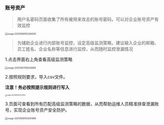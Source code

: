 ### 账号资产

> 用户名密码页面收集了所有被用来攻击的账号密码，可以对企业账号资产有效监控

<img src="https://hfish.cn-bj.ufileos.com/images/image-20210506152344041.png" alt="image-20210506152344041" style="zoom:50%;" />

> 为辅助企业进行内部账号监控，设定高级监测策略，建议输入企业的邮箱、员工姓名、企业名称等信息进行监控，从而随时监控泄漏情况

1.点击界面右上角查看高级监测策略

<img src="https://hfish.cn-bj.ufileos.com/images/image-20210401150526485.png" alt="image-20210401150526485" style="zoom: 50%;" />

2.按照规则要求，导入csv文件。

**注意！务必按照提示规则进行写入**

<img src="https://hfish.cn-bj.ufileos.com/images/image-20210506153037454.png" alt="image-20210506153037454" style="zoom:33%;" />

3.页面可查看到所有匹配高级监测策略的数据，从而帮助运维人员精准排查泄漏账号，实现企业账号资产安全防护。

<img src="https://hfish.cn-bj.ufileos.com/images/image-20210506153041469.png" alt="image-20210506153041469" style="zoom:50%;" />

### 
